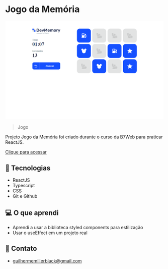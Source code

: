 # Jogo da Memória

![preview](./preview.png)

> Jogo

Projeto Jogo da Memória foi criado durante o curso da B7Web para praticar ReactJS.

[Clique para acessar](https://guimiiller.github.io/react_memoria/)


## 🚀 Tecnologias

- ReactJS
- Typescript
- CSS
- Git e Github


## 💻 O que aprendi

- Aprendi a usar a biblioteca styled components para estilização
- Usar o useEffect em um projeto real

## 📨 Contato

- guilhermemillerblack@gmail.com
